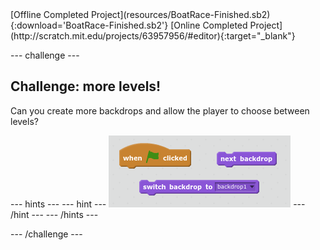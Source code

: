 <div class="p-hero-buttons">
 [Offline Completed Project](resources/BoatRace-Finished.sb2){:download='BoatRace-Finished.sb2'}
 [Online Completed Project](http://scratch.mit.edu/projects/63957956/#editor){:target="_blank"}
</div>

--- challenge ---

## Challenge: more levels!
Can you create more backdrops and allow the player to choose between levels?

--- hints ---
--- hint ---
![screenshot](images/boat-levels-blocks.png)
--- /hint ---
--- /hints ---

--- /challenge ---

